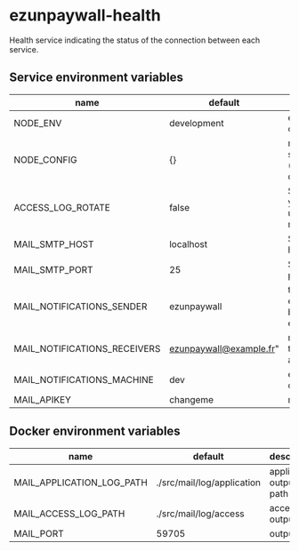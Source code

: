 # ezunpaywall-health

Health service indicating the status of the connection between each service.

## Service environment variables

| name | default | description |
| --- | --- | --- |
| NODE_ENV | development | environment of node |
| NODE_CONFIG | {} | make tls and secure of mail (only in developement) |
| ACCESS_LOG_ROTATE | false | Set to true if you want to use access log rotation |
| MAIL_SMTP_HOST | localhost | SMTP server host |
| MAIL_SMTP_PORT | 25 | SMTP server port |
| MAIL_NOTIFICATIONS_SENDER | ezunpaywall | the sender for emails issued by ezunpaywall |
| MAIL_NOTIFICATIONS_RECEIVERS | ezunpaywall@example.fr" | recipients of the recent activity email |
| MAIL_NOTIFICATIONS_MACHINE | dev | environment of machine |
| MAIL_APIKEY | changeme | mail apikey |

## Docker environment variables

| name | default | description |
| --- | --- | --- |
| MAIL_APPLICATION_LOG_PATH | ./src/mail/log/application | application output log path |
| MAIL_ACCESS_LOG_PATH | ./src/mail/log/access | access log output path |
| MAIL_PORT | 59705 | output port |